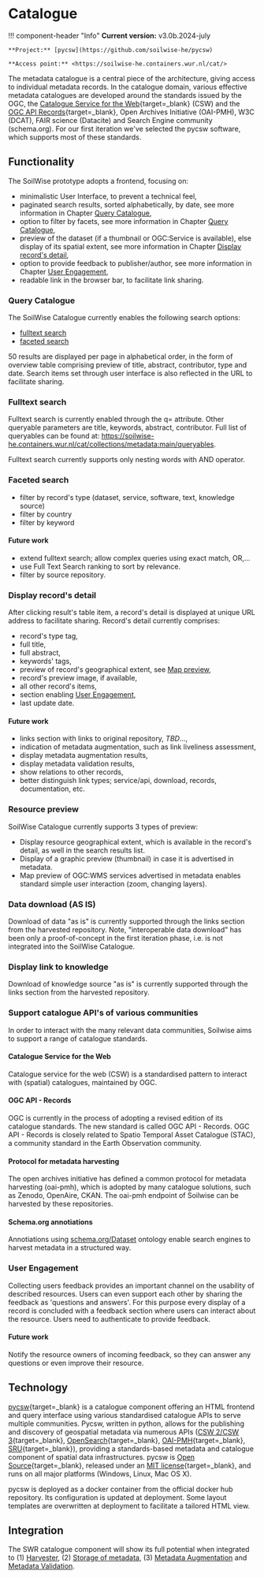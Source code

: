# Catalogue

!!! component-header "Info"
    **Current version:** v3.0b.2024-july

    **Project:** [pycsw](https://github.com/soilwise-he/pycsw)

    **Access point:** <https://soilwise-he.containers.wur.nl/cat/>
    
The metadata catalogue is a central piece of the architecture, 
giving access to individual metadata records. In the catalogue domain,
various effective metadata catalogues are developed around the standards issued by the
OGC, the [Catalogue Service for the Web](https://www.ogc.org/standard/cat/){target=_blank}
(CSW) and the [OGC API Records](https://ogcapi.ogc.org/records/){target=_blank}, Open Archives Initiative (OAI-PMH), W3C (DCAT), FAIR science (Datacite) and Search Engine community (schema.org). For our first iteration we've selected the pycsw software, which supports most of these standards. 

## Functionality

The SoilWise prototype adopts a frontend, focusing on:

- minimalistic User Interface, to prevent a technical feel,
- paginated search results, sorted alphabetically, by date, see more information in Chapter [Query Catalogue](#query-catalogue),
- option to filter by facets, see more information in Chapter [Query Catalogue](#query-catalogue),
- preview of the dataset (if a thumbnail or OGC:Service is available), else display of its spatial extent, see more information in Chapter [Display record's detail](#display-records-detail),
- option to provide feedback to publisher/author, see more information in Chapter [User Engagement](#user-engagement),
- readable link in the browser bar, to facilitate link sharing.

### Query Catalogue

The SoilWise Catalogue currently enables the following search options:

- [fulltext search](#fulltext-search)
- [faceted search](#faceted-search)

50 results are displayed per page in alphabetical order, in the form of overview table comprising preview of title, abstract, contributor, type and date. Search items set through user interface is also reflected in the URL to facilitate sharing.

### Fulltext search

Fulltext search is currently enabled through the q= attribute. Other queryable parameters are title, keywords, abstract, contributor. Full list of queryables can be found at: <https://soilwise-he.containers.wur.nl/cat/collections/metadata:main/queryables>.

Fulltext search currently supports only nesting words with AND operator.

### Faceted search

- filter by record's type (dataset, service, software, text, knowledge source)
- filter by country
- filter by keyword

#### Future work

- extend fulltext search; allow complex queries using exact match, OR,...
- use Full Text Search ranking to sort by relevance.
- filter by source repository.

### Display record's detail

After clicking result's table item, a record's detail is displayed at unique URL address to facilitate sharing. Record's detail currently comprises:

- record's type tag,
- full title,
- full abstract,
- keywords' tags,
- preview of record's geographical extent, see [Map preview](#map-preview),
- record's preview image, if available,
- all other record's items,
- section enabling [User Engagement](#user-engagement),
- last update date.

#### Future work

- links section with links to original repository, _TBD_...,
- indication of metadata augmentation, such as link liveliness assessment,
- display metadata augmentation results,
- display metadata validation results,
- show relations to other records,
- better distinguish link types; service/api, download, records, documentation, etc.

### Resource preview

SoilWise Catalogue currently supports 3 types of preview:

- Display resource geographical extent, which is available in the record's detail, as well in the search results list.
- Display of a graphic preview (thumbnail) in case it is advertised in metadata.
- Map preview of OGC:WMS services advertised in metadata enables standard simple user interaction (zoom, changing layers).

### Data download (AS IS)

Download of data "as is" is currently supported through the links section from the harvested repository. Note, "interoperable data download" has been only a proof-of-concept in the first iteration phase, i.e. is not integrated into the SoilWise Catalogue.

### Display link to knowledge

Download of knowledge source "as is" is currently supported through the links section from the harvested repository.

### Support catalogue API's of various communities

In order to interact with the many relevant data communities, Soilwise aims to support a range of catalogue standards.

#### Catalogue Service for the Web

Catalogue service for the web (CSW) is a standardised pattern to interact with (spatial) catalogues, maintained by OGC. 

#### OGC API - Records

OGC is currently in the process of adopting a revised edition of its catalogue standards. The new standard is called OGC API - Records. OGC API - Records is closely related to Spatio Temporal Asset Catalogue (STAC), a community standard in the Earth Observation community. 

#### Protocol for metadata harvesting

The open archives initiative has defined a common protocol for metadata harvesting (oai-pmh), which is adopted by many catalogue solutions, such as Zenodo, OpenAire, CKAN. The oai-pmh endpoint of Soilwise can be harvested by these repositories.

#### Schema.org annotiations

Annotiations using [schema.org/Dataset](https://schema.org/Dataset) ontology enable search engines to harvest metadata in a structured way.

### User Engagement

Collecting users feedback provides an important channel on the usability of described resources. Users can even support each other by sharing the feedback as 'questions and answers'. For this purpose every display of a record is concluded with a feedback section where users can interact about the resource. Users need to authenticate to provide feedback.

#### Future work

Notify the resource owners of incoming feedback, so they can answer any questions or even improve their resource.

## Technology 

[pycsw](https://pycsw.org){target=_blank}  is a catalogue component offering an HTML frontend and query interface using various standardised catalogue APIs to serve multiple communities. Pycsw, written in python, allows for the publishing and discovery of geospatial metadata via numerous APIs ([CSW 2/CSW 3](https://www.ogc.org/standard/cat/){target=_blank}, [OpenSearch](https://opensearch.org/){target=_blank}, [OAI-PMH](https://www.openarchives.org/pmh/){target=_blank}, [SRU](https://developers.exlibrisgroup.com/rosetta/integrations/standards/sru/){target=_blank}), providing a standards-based metadata and catalogue component of spatial data infrastructures. pycsw is [Open Source](https://opensource.org/){target=_blank}, released under an [MIT license](https://docs.pycsw.org/en/latest/license.html){target=_blank}, and runs on all major platforms (Windows, Linux, Mac OS X).

pycsw is deployed as a docker container from the official docker hub repository. Its configuration is updated at deployment. Some layout templates are overwritten at deployment to facilitate a tailored HTML view.


## Integration

The SWR catalogue component will show its full potential when integrated to (1) [Harvester](ingestion.md), (2) [Storage of metadata](storage.md#storage-of-metadata),  (3) [Metadata Augmentation](metadata_augmentation.md) and [Metadata Validation](metadata_validation.md). 
